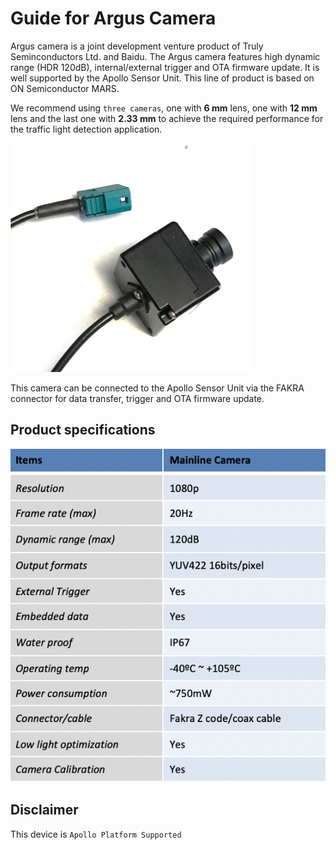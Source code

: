 # Guide for Argus Camera

Argus camera is a joint development venture product of Truly Seminconductors Ltd. and Baidu. The Argus camera features high dynamic range (HDR 120dB), internal/external trigger and OTA firmware update. It is well supported by the Apollo Sensor Unit. This line of product is based on ON Semiconductor MARS.

We recommend using ```three cameras```, one with **6 mm** lens, one with **12 mm** lens and the last one with **2.33 mm** to achieve the required performance for the traffic light detection application.

![camera_image](images/Argus_pic.png)

This camera can be connected to the Apollo Sensor Unit via the FAKRA connector for data transfer, trigger and OTA firmware update.

## Product specifications

![specs_image](images/Argus_specs2.png)

## Disclaimer

This device is `Apollo Platform Supported`